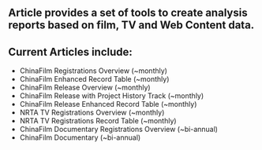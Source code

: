 ## Article provides a set of tools to create analysis reports based on film, TV and Web Content data.

## Current Articles include:
  - ChinaFilm Registrations Overview (~monthly)
  - ChinaFilm Enhanced Record Table (~monthly)
  - ChinaFilm Release Overview (~monthly)
  - ChinaFilm Release with Project History Track (~monthly)
  - ChinaFilm Release Enhanced Record Table (~monthly)
  - NRTA TV Registrations Overview (~monthly)
  - NRTA TV Registrations Record Table (~monthly)
  - ChinaFilm Documentary Registrations Overview (~bi-annual)
  - ChinaFilm Documentary (~bi-annual)
